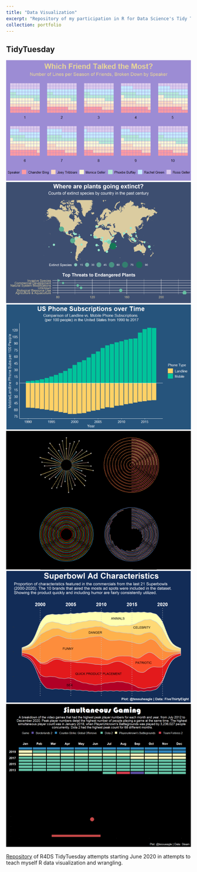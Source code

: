 ```yaml
---
title: "Data Visualization"
excerpt: "Repository of my participation in R for Data Science's Tidy Tuesday community of practice. Each week, a new dataset is released for people to practice their data visualization skills and receive help and feedback from the R community. I primarily work with {ggplot2} for graphics.<br><br><img src='/images/3_16_21.png'>"
collection: portfolio
---
```


## TidyTuesday

<img src='/images/friends.png'>
<img src='/images/map.png'>
<img src='/images/phone.png'>
<img src='/images/circles.png'>
<img src='/images/super.png'>
<img src='/images/game.png'>


[Repository](https://github.com/tessaeagle/TidyTuesday) of R4DS TidyTuesday attempts starting June 2020 in attempts to teach myself R data visualization and wrangling. 


